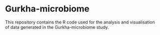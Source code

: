 # Gurkha-microbiome
This repository contains the R code used for the analysis and visualisation of data generated in the Gurkha-microbiome study.
